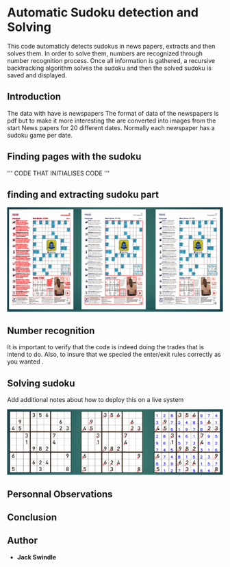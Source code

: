 # Automatic Sudoku detection and Solving

This code automaticly detects sudokus in news papers, extracts and then solves them. In order to solve them, numbers are recognized through number recognition process. Once all information is gathered, a recursive backtracking algorithm solves the sudoku and then the solved sudoku is saved and displayed.

## Introduction

The data with have is newspapers
The format of data of the newspapers is pdf but to make it more interesting the are converted into images from the start
News papers for 20 different dates. Normally each newspaper has a sudoku game per date.

## Finding pages with the sudoku


'''
CODE THAT INITIALISES CODE
'''

## finding and extracting sudoku part

![pnl curve](/images/sds2.png)

## Number recognition

It is important to verify that the code is indeed doing the trades that is intend to do. Also, to insure that we specied the enter/exit rules correctly as you wanted .


## Solving sudoku
Add additional notes about how to deploy this on a live system

![pnl curve](/images/sds3.png)



## Personnal Observations



## Conclusion



## Author

* **Jack Swindle** 
<!--
See also the list of [contributors](https://github.com/your/project/contributors) who participated in this project.-->
